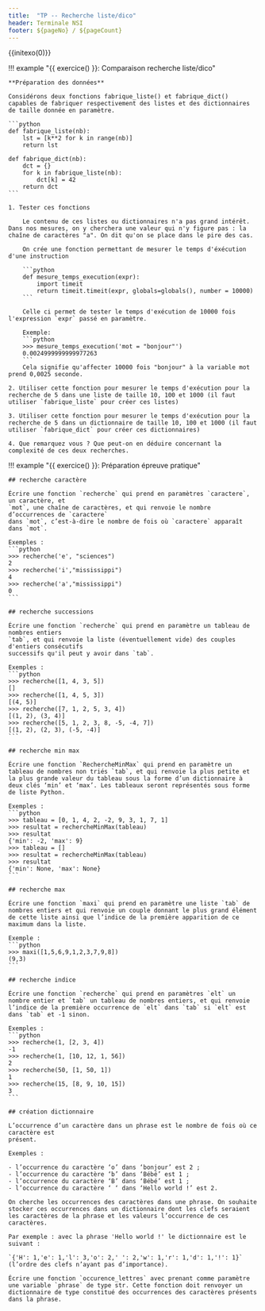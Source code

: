 ```yaml
---
title:  "TP -- Recherche liste/dico"
header: Terminale NSI
footer: ${pageNo} / ${pageCount}
---
```

{{initexo(0)}}

!!! example "{{ exercice() }}: Comparaison recherche liste/dico"

    **Préparation des données**

    Considérons deux fonctions fabrique_liste() et fabrique_dict() capables de fabriquer respectivement des listes et des dictionnaires de taille donnée en paramètre.

    ```python
    def fabrique_liste(nb):
        lst = [k**2 for k in range(nb)]
        return lst

    def fabrique_dict(nb):
        dct = {}
        for k in fabrique_liste(nb):
            dct[k] = 42
        return dct
    ```

    1. Tester ces fonctions

        Le contenu de ces listes ou dictionnaires n'a pas grand intérêt. Dans nos mesures, on y cherchera une valeur qui n'y figure pas : la chaîne de caractères "a". On dit qu'on se place dans le pire des cas.

        On crée une fonction permettant de mesurer le temps d'éxécution d'une instruction

        ```python
        def mesure_temps_execution(expr):
            import timeit
            return timeit.timeit(expr, globals=globals(), number = 10000)
        ```

        Celle ci permet de tester le temps d'exécution de 10000 fois l'expression `expr` passé en paramètre.

        Exemple:
        ```python
        >>> mesure_temps_execution('mot = "bonjour"')
        0.0024999999999977263
        ```
        Cela signifie qu'affecter 10000 fois "bonjour" à la variable mot prend 0,0025 seconde.

    2. Utiliser cette fonction pour mesurer le temps d'exécution pour la recherche de 5 dans une liste de taille 10, 100 et 1000 (il faut utiliser `fabrique_liste` pour créer ces listes)

    3. Utiliser cette fonction pour mesurer le temps d'exécution pour la recherche de 5 dans un dictionnaire de taille 10, 100 et 1000 (il faut utiliser `fabrique_dict` pour créer ces dictionnaires)

    4. Que remarquez vous ? Que peut-on en déduire concernant la complexité de ces deux recherches.

!!! example "{{ exercice() }}: Préparation épreuve pratique"

    ## recherche caractère

    Écrire une fonction `recherche` qui prend en paramètres `caractere`, un caractère, et
    `mot`, une chaîne de caractères, et qui renvoie le nombre d’occurrences de `caractere`
    dans `mot`, c’est-à-dire le nombre de fois où `caractere` apparaît dans `mot`.

    Exemples :
    ```python
    >>> recherche('e', "sciences")
    2
    >>> recherche('i',"mississippi")
    4
    >>> recherche('a',"mississippi")
    0
    ```

    ## recherche successions

    Écrire une fonction `recherche` qui prend en paramètre un tableau de nombres entiers
    `tab`, et qui renvoie la liste (éventuellement vide) des couples d'entiers consécutifs
    successifs qu'il peut y avoir dans `tab`.

    Exemples :
    ```python
    >>> recherche([1, 4, 3, 5])
    []
    >>> recherche([1, 4, 5, 3])
    [(4, 5)]
    >>> recherche([7, 1, 2, 5, 3, 4])
    [(1, 2), (3, 4)]
    >>> recherche([5, 1, 2, 3, 8, -5, -4, 7])
    [(1, 2), (2, 3), (-5, -4)]
    ```

    ## recherche min max

    Écrire une fonction `RechercheMinMax` qui prend en paramètre un tableau de nombres non triés `tab`, et qui renvoie la plus petite et la plus grande valeur du tableau sous la forme d’un dictionnaire à deux clés ‘min’ et ‘max’. Les tableaux seront représentés sous forme de liste Python.

    Exemples :
    ```python
    >>> tableau = [0, 1, 4, 2, -2, 9, 3, 1, 7, 1]
    >>> resultat = rechercheMinMax(tableau)
    >>> resultat
    {'min': -2, 'max': 9}
    >>> tableau = []
    >>> resultat = rechercheMinMax(tableau)
    >>> resultat
    {'min': None, 'max': None}
    ```

    ## recherche max

    Écrire une fonction `maxi` qui prend en paramètre une liste `tab` de nombres entiers et qui renvoie un couple donnant le plus grand élément de cette liste ainsi que l’indice de la première apparition de ce maximum dans la liste.

    Exemple :
    ```python
    >>> maxi([1,5,6,9,1,2,3,7,9,8])
    (9,3)
    ```

    ## recherche indice

    Écrire une fonction `recherche` qui prend en paramètres `elt` un nombre entier et `tab` un tableau de nombres entiers, et qui renvoie l’indice de la première occurrence de `elt` dans `tab` si `elt` est dans `tab` et -1 sinon.

    Exemples :
    ```python
    >>> recherche(1, [2, 3, 4])
    -1
    >>> recherche(1, [10, 12, 1, 56])
    2
    >>> recherche(50, [1, 50, 1])
    1
    >>> recherche(15, [8, 9, 10, 15])
    3
    ```

    ## création dictionnaire

    L’occurrence d’un caractère dans un phrase est le nombre de fois où ce caractère est
    présent.

    Exemples :
    
    - l’occurrence du caractère ‘o’ dans ‘bonjour’ est 2 ;
    - l’occurrence du caractère ‘b’ dans ‘Bébé’ est 1 ;
    - l’occurrence du caractère ‘B’ dans ‘Bébé’ est 1 ;
    - l’occurrence du caractère ‘ ‘ dans ‘Hello world !’ est 2.

    On cherche les occurrences des caractères dans une phrase. On souhaite stocker ces occurrences dans un dictionnaire dont les clefs seraient les caractères de la phrase et les valeurs l’occurrence de ces caractères.

    Par exemple : avec la phrase 'Hello world !' le dictionnaire est le suivant :

    `{'H': 1,'e': 1,'l': 3,'o': 2,' ': 2,'w': 1,'r': 1,'d': 1,'!': 1}` (l’ordre des clefs n’ayant pas d’importance).

    Écrire une fonction `occurence_lettres` avec prenant comme paramètre une variable `phrase` de type str. Cette fonction doit renvoyer un dictionnaire de type constitué des occurrences des caractères présents dans la phrase.